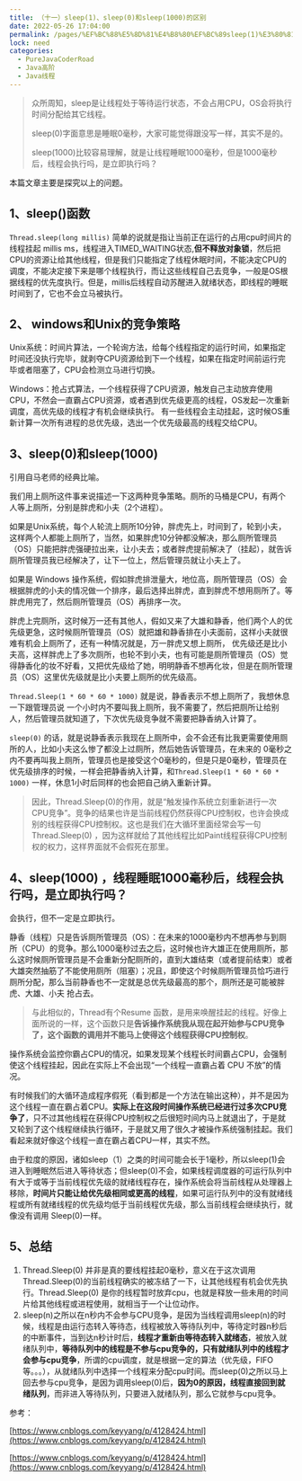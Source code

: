 ```yaml
---
title: （十一）sleep(1)、sleep(0)和sleep(1000)的区别
date: 2022-05-26 17:04:00
permalink: /pages/%EF%BC%88%E5%8D%81%E4%B8%80%EF%BC%89sleep(1)%E3%80%81sleep(0)%E5%92%8Csleep(1000)%E7%9A%84%E5%8C%BA%E5%88%AB
lock: need
categories: 
  - PureJavaCoderRoad
  - Java高阶
  - Java线程
---
```

> 众所周知，sleep是让线程处于等待运行状态，不会占用CPU，OS会将执行时间分配给其它线程。
>
> sleep(0)字面意思是睡眠0毫秒，大家可能觉得跟没写一样，其实不是的。
>
> sleep(1000)比较容易理解，就是让线程睡眠1000毫秒，但是1000毫秒后，线程会执行吗，是立即执行吗？
>

本篇文章主要是探究以上的问题。



## 1、sleep()函数

`Thread.sleep(long millis)` 简单的说就是指让当前正在运行的占用cpu时间片的线程挂起 millis ms，线程进入TIMED_WAITING状态,**但不释放对象锁**，然后把CPU的资源让给其他线程，但是我们只能指定了线程休眠时间，不能决定CPU的调度，不能决定接下来是哪个线程执行，而让这些线程自己去竞争，一般是OS根据线程的优先度执行。但是，millis后线程自动苏醒进入就绪状态，即线程的睡眠时间到了，它也不会立马被执行。

 

## 2、 windows和Unix的竞争策略

Unix系统：时间片算法，一个轮询方法，给每个线程指定的运行时间，如果指定时间还没执行完毕，就剥夺CPU资源给到下一个线程，如果在指定时间前运行完毕或者阻塞了，CPU会检测立马进行切换。

Windows：抢占式算法，一个线程获得了CPU资源，触发自己主动放弃使用CPU，不然会一直霸占CPU资源，或者遇到优先级更高的线程，OS发起一次重新调度，高优先级的线程才有机会继续执行。 有一些线程会主动挂起，这时候OS重新计算一次所有进程的总优先级，选出一个优先级最高的线程交给CPU。

 

## 3、sleep(0)和sleep(1000)

 引用自马老师的经典比喻。



我们用上厕所这件事来说描述一下这两种竞争策略。厕所的马桶是CPU，有两个人等上厕所，分别是胖虎和小夫（2个进程）。

如果是Unix系统，每个人轮流上厕所10分钟，胖虎先上，时间到了，轮到小夫，这样两个人都能上厕所了，当然，如果胖虎10分钟都没解决，那么厕所管理员（OS）只能把胖虎强硬拉出来，让小夫去；或者胖虎提前解决了（挂起），就告诉厕所管理员我已经解决了，让下一位上，然后管理员就让小夫上了。



如果是 Windows 操作系统，假如胖虎排泄量大，地位高，厕所管理员（OS）会根据胖虎的小夫的情况做一个排序，最后选择出胖虎，直到胖虎不想用厕所了。等胖虎用完了，然后厕所管理员（OS）再排序一次。

 胖虎上完厕所，这时候万一还有其他人，假如又来了大雄和静香，他们两个人的优先级更急，这时候厕所管理员（OS）就把雄和静香排在小夫面前，这样小夫就很难有机会上厕所了，还有一种情况就是，万一胖虎又想上厕所， 优先级还是比小夫高，这样胖虎上了多次厕所，也轮不到小夫，也有可能是厕所管理员（OS）觉得静香化的妆不好看，又把优先级给了她，明明静香不想再化妆，但是在厕所管理员（OS）这里优先级就是比小夫要上厕所的优先级高。



`Thread.Sleep(1 * 60 * 60 * 1000)` 就是说，静香表示不想上厕所了，我想休息一下跟管理员说 一个小时内不要叫我上厕所，我不需要了，然后把厕所让给别人，然后管理员就知道了，下次优先级竞争就不需要把静香纳入计算了。

`sleep(0)` 的话，就是说静香表示我现在上厕所中，会不会还有比我更需要使用厕所的人，比如小夫这么惨了都没上过厕所，然后她告诉管理员，在未来的 0毫秒之内不要再叫我上厕所，管理员也是接受这个0毫秒的，但是只是0毫秒，管理员在优先级排序的时候，一样会把静香纳入计算，和`Thread.Sleep(1 * 60 * 60 * 1000)` 一样，休息1小时后同样的也会把自己纳入重新计算。



>因此，Thread.Sleep(0)的作用，就是“触发操作系统立刻重新进行一次CPU竞争”。竞争的结果也许是当前线程仍然获得CPU控制权，也许会换成别的线程获得CPU控制权。这也是我们在大循环里面经常会写一句Thread.Sleep(0) ，因为这样就给了其他线程比如Paint线程获得CPU控制权的权力，这样界面就不会假死在那里。



## 4、sleep(1000) ，线程睡眠1000毫秒后，线程会执行吗，是立即执行吗？

会执行，但不一定是立即执行。

静香（线程）只是告诉厕所管理员（OS）：在未来的1000毫秒内不想再参与到厕所（CPU）的竞争。那么1000毫秒过去之后，这时候也许大雄正在使用厕所，那么这时候厕所管理员是不会重新分配厕所的，直到大雄结束（或者提前结束）或者大雄突然抽筋了不能使用厕所（阻塞）；况且，即使这个时候厕所管理员恰巧进行 厕所分配，那么当前静香也不一定就是总优先级最高的那个，厕所还是可能被胖虎、大雄、小夫 抢占去。



>与此相似的，Thread有个Resume 函数，是用来唤醒挂起的线程。好像上面所说的一样，这个函数只是**告诉操作系统我从现在起开始参与CPU竞争了，这个函数的调用并不能马上使得这个线程获得CPU控制权**。



操作系统会监控你霸占CPU的情况，如果发现某个线程长时间霸占CPU，会强制使这个线程挂起，因此在实际上不会出现“一个线程一直霸占着 CPU 不放”的情况。

有时候我们的大循环造成程序假死（看到都是一个方法在输出这种），并不是因为这个线程一直在霸占着CPU。**实际上在这段时间操作系统已经进行过多次CPU竞争了**，只不过其他线程在获得CPU控制权之后很短时间内马上就退出了，于是就又轮到了这个线程继续执行循环，于是就又用了很久才被操作系统强制挂起。我们看起来就好像这个线程一直在霸占着CPU一样，其实不然。



由于粒度的原因，诸如sleep（1）之类的时间可能会长于1毫秒，所以sleep(1)会进入到睡眠然后进入等待状态；但sleep(0)不会，如果线程调度器的可运行队列中有大于或等于当前线程优先级的就绪线程存在，操作系统会将当前线程从处理器上移除，**时间片只能让给优先级相同或更高的线程**，如果可运行队列中的没有就绪线程或所有就绪线程的优先级均低于当前线程优先级，那么当前线程会继续执行，就像没有调用 Sleep(0)一样。

## 5、总结

1. Thread.Sleep(0) 并非是真的要线程挂起0毫秒，意义在于这次调用Thread.Sleep(0)的当前线程确实的被冻结了一下，让其他线程有机会优先执行。Thread.Sleep(0) 是你的线程暂时放弃cpu，也就是释放一些未用的时间片给其他线程或进程使用，就相当于一个让位动作。
2. sleep(n)之所以在n秒内不会参与CPU竞争，是因为当线程调用sleep(n)的时候，线程是由运行态转入等待态，线程被放入等待队列中，等待定时器n秒后的中断事件，当到达n秒计时后，**线程才重新由等待态转入就绪态**，被放入就绪队列中，**等待队列中的线程是不参与cpu竞争的，只有就绪队列中的线程才会参与cpu竞争**，所谓的cpu调度，就是根据一定的算法（优先级，FIFO等。。。），从就绪队列中选择一个线程来分配cpu时间。而sleep(0)之所以马上回去参与cpu竞争，是因为调用sleep(0)后，**因为0的原因，线程直接回到就绪队列**，而非进入等待队列，只要进入就绪队列，那么它就参与cpu竞争。 





参考：

[https://www.cnblogs.com/keyyang/p/4128424.html](https://www.cnblogs.com/keyyang/p/4128424.html)

[https://www.cnblogs.com/keyyang/p/4128424.html](https://www.cnblogs.com/keyyang/p/4128424.html) 